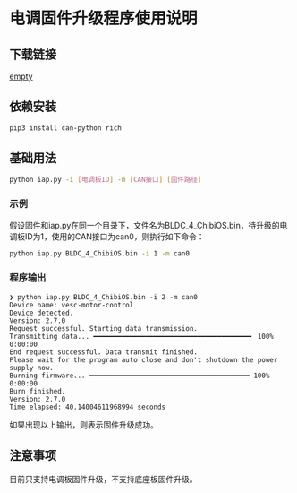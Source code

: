 # 电调固件升级程序使用说明

## 下载链接
[empty](https://empty)

## 依赖安装
```bash
pip3 install can-python rich
```

## 基础用法
```bash
python iap.py -i [电调板ID] -m [CAN接口] [固件路径]
```
### 示例
假设固件和iap.py在同一个目录下，文件名为BLDC_4_ChibiOS.bin，待升级的电调板ID为1，使用的CAN接口为can0，则执行如下命令：
```bash
python iap.py BLDC_4_ChibiOS.bin -i 1 -m can0
```
### 程序输出
```
❯ python iap.py BLDC_4_ChibiOS.bin -i 2 -m can0
Device name: vesc-motor-control
Device detected.
Version: 2.7.0
Request successful. Starting data transmission.
Transmitting data... ━━━━━━━━━━━━━━━━━━━━━━━━━━━━━━━━━━━━━━━╸ 100% 0:00:00
End request successful. Data transmit finished.
Please wait for the program auto close and don't shutdown the power supply now.
Burning firmware... ━━━━━━━━━━━━━━━━━━━━━━━━━━━━━━━━━━━━━━━━ 100% 0:00:00
Burn finished.
Version: 2.7.0
Time elapsed: 40.14004611968994 seconds
```
如果出现以上输出，则表示固件升级成功。


## 注意事项
目前只支持电调板固件升级，不支持底座板固件升级。
